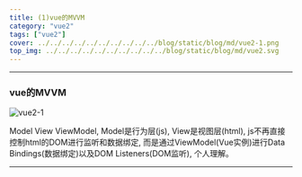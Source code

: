 ```yaml
---
title: (1)vue的MVVM
category: "vue2"
tags: ["vue2"]
cover: ../../../../../../../../../../blog/static/blog/md/vue2-1.png
top_img: ../../../../../../../../../../blog/static/blog/md/vue2.svg
---
```


***

### vue的MVVM

![vue2-1](../../../../../../../../../../blog/static/blog/md/vue2-1.png)

Model View ViewModel, Model是行为层(js), View是视图层(html), js不再直接控制html的DOM进行监听和数据绑定, 而是通过ViewModel(Vue实例)进行Data Bindings(数据绑定)以及DOM Listeners(DOM监听), 个人理解。


***